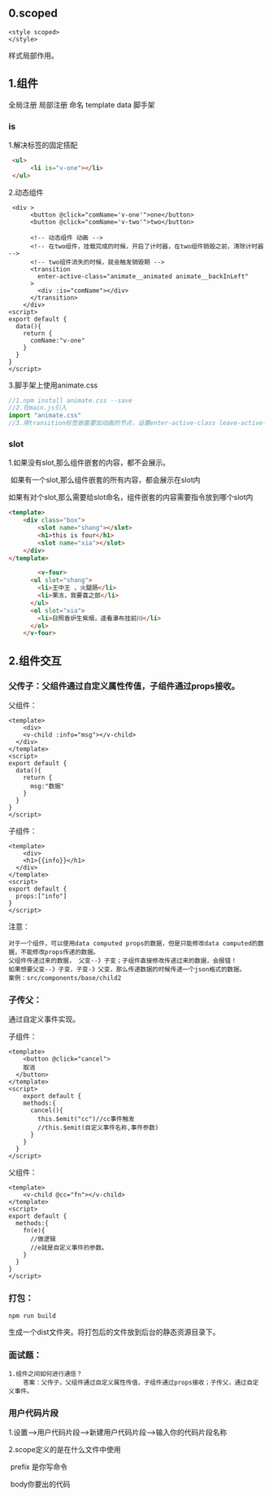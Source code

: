## 0.scoped

```vue
<style scoped>
</style>
```

样式局部作用。

## 1.组件

全局注册 局部注册 命名 template data 脚手架

### is 

1.解决标签的固定搭配

```html
 <ul>
      <li is="v-one"></li>
 </ul>
```

2.动态组件

```vue
 <div >
      <button @click="comName='v-one'">one</button>
      <button @click="comName='v-two'">two</button>

      <!-- 动态组件 动画 -->
      <!-- 在two组件，挂载完成的时候，开启了计时器，在two组件销毁之前，清除计时器 -->
      <!-- two组件消失的时候，就会触发销毁期 -->
      <transition
        enter-active-class="animate__animated animate__backInLeft"
      >
        <div :is="comName"></div>
      </transition>
    </div>
<script>
export default {
  data(){
    return {
      comName:"v-one"
    }
  }
}
</script>
```

3.脚手架上使用animate.css 

```js
//1.npm install animate.css --save
//2.在main.js引入
import "animate.css"
//3.用transition标签嵌套要加动画的节点，设置enter-active-class leave-active-class
```



### slot

1.如果没有slot,那么组件嵌套的内容，都不会展示。

​	如果有一个slot,那么组件嵌套的所有内容，都会展示在slot内

​	如果有对个slot,那么需要给slot命名，组件嵌套的内容需要指令放到哪个slot内

```html
<template>
    <div class="box">
        <slot name="shang"></slot>
        <h1>this is four</h1>
        <slot name="xia"></slot>
    </div>
</template>
```

```html
 		<v-four>
      <ul slot="shang">
        <li>王中王 ，火腿肠</li>
        <li>果冻，我要喜之郎</li>
      </ul>
      <ol slot="xia">
        <li>日照香炉生紫烟，遥看瀑布挂前川</li>
      </ol>
    </v-four>
```



## 2.组件交互

### 父传子：父组件通过自定义属性传值，子组件通过props接收。

父组件：

```vue
<template>
	<div>
    <v-child :info="msg"></v-child>
  </div>
</template>
<script>
export default {
  data(){
    return {
      msg:"数据"
    }
  }
}
</script>
```

子组件：

```vue
<template>
	<div>
    <h1>{{info}}</h1>
  </div>
</template>
<script>
export default {
  props:["info"]
}
</script>
```

注意：

```
对于一个组件，可以使用data computed props的数据，但是只能修改data computed的数据，不能修改props传递的数据。
父组件传递过来的数据， 父变--》子变；子组件直接修改传递过来的数据，会报错！
如果想要父变--》子变，子变-》父变，那么传递数据的时候传递一个json格式的数据。
案例：src/components/base/child2
```



### 子传父：

通过自定义事件实现。

子组件：

```vue
<template>
	<button @click="cancel">
    取消
  </button>
</template>
<script>
	export default {
    methods:{
      cancel(){
        this.$emit("cc")//cc事件触发
        //this.$emit(自定义事件名称,事件参数)
      }
    }
  }
</script>
```

父组件：

```vue
<template>
	<v-child @cc="fn"></v-child>
</template>
<script>
export default {
  methods:{
    fn(e){
      //做逻辑
      //e就是自定义事件的参数。
    }
  }
}
</script>
```

### 打包：

```
npm run build 
```

生成一个dist文件夹。将打包后的文件放到后台的静态资源目录下。

### 面试题：

```
1.组件之间如何进行通信？
	答案：父传子，父组件通过自定义属性传值，子组件通过props接收；子传父，通过自定义事件。
```



### 用户代码片段

1.设置—>用户代码片段—>新建用户代码片段—>输入你的代码片段名称

2.scope定义的是在什么文件中使用 

​	prefix 是你写命令 

​	body你要出的代码

